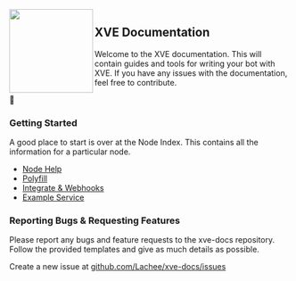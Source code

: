 <img align="left" src="https://xve.lachee.dev/images/xve.png" width=150>

## XVE Documentation

Welcome to the XVE documentation. This will contain guides and tools for writing your bot with XVE.
If you have any issues with the documentation, feel free to contribute.

🦘

### Getting Started

A good place to start is over at the Node Index. This contains all the information for a particular node.

* [Node Help](./nodes/index)
* [Polyfill](./polyfill/polyfill.md)
* [Integrate & Webhooks](./intergrate)
* [Example Service](https://github.com/Lachee/xve-docs/tree/master/example_service)


### Reporting Bugs & Requesting Features

Please report any bugs and feature requests to the xve-docs repository. Follow the provided templates and give as much details as possible.

Create a new issue at [github.com/Lachee/xve-docs/issues](https://github.com/Lachee/xve-docs/issues/new/choose)
